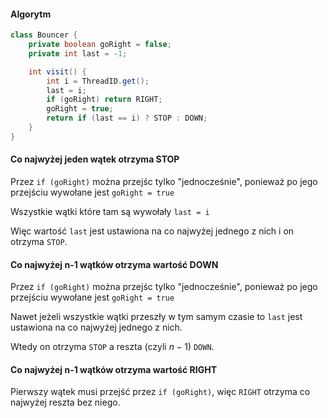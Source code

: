 #### Algorytm

```java
class Bouncer {
    private boolean goRight = false;
    private int last = -1;

    int visit() {
        int i = ThreadID.get();
        last = i;
        if (goRight) return RIGHT;
        goRight = true;
        return if (last == i) ? STOP : DOWN;
    }
}
```

#### Co najwyżej jeden wątek otrzyma STOP

Przez `if (goRight)` można przejśc tylko "jednocześnie", ponieważ po jego przejściu wywołane jest `goRight = true`

Wszystkie wątki które tam są wywołały `last = i`

Więc wartość `last` jest ustawiona na co najwyżej jednego z nich i on otrzyma `STOP`.

#### Co najwyżej n-1 wątków otrzyma wartość DOWN

Przez `if (goRight)` można przejśc tylko "jednocześnie", ponieważ po jego przejściu wywołane jest `goRight = true`

Nawet jeżeli wszystkie wątki przeszły w tym samym czasie to `last` jest ustawiona na co najwyżej jednego z nich.

Wtedy on otrzyma `STOP` a reszta (czyli $n-1$) `DOWN`.

#### Co najwyżej n-1 wątków otrzyma wartość RIGHT

Pierwszy wątek musi przejść przez `if (goRight)`, więc `RIGHT` otrzyma co najwyżej reszta bez niego. 